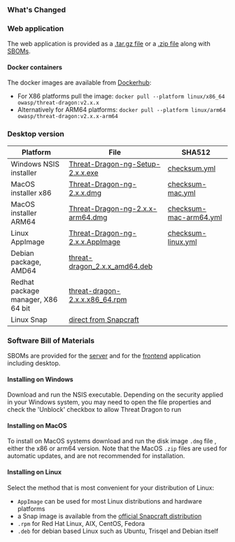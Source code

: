 ### What's Changed

### Web application

The web application is provided as a [.tar.gz file][tar] or a [.zip file][zip] along with [SBOMs](#software-bill-of-materials).

#### Docker containers

The docker images are available from [Dockerhub][docker]:

* For X86 platforms pull the image: `docker pull --platform linux/x86_64 owasp/threat-dragon:v2.x.x`
* Alternatively for ARM64 platforms: `docker pull --platform linux/arm64 owasp/threat-dragon:v2.x.x-arm64`

### Desktop version

|Platform | File | SHA512 |
|-- | -- | -- |
|Windows NSIS installer | [Threat-Dragon-ng-Setup-2.x.x.exe][exe] | [checksum.yml][execs] |
|MacOS installer x86 | [Threat-Dragon-ng-2.x.x.dmg][dmg] | [checksum-mac.yml][dmgcs] |
|MacOS installer ARM64 | [Threat-Dragon-ng-2.x.x-arm64.dmg][dmgarm64] | [checksum-mac-arm64.yml][dmgcsarm64] |
|Linux AppImage | [Threat-Dragon-ng-2.x.x.AppImage][app] | [checksum-linux.yml][appcs] |
|Debian package, AMD64 | [threat-dragon_2.x.x_amd64.deb][deb] |  |
|Redhat package manager, X86 64 bit | [threat-dragon-2.x.x.x86_64.rpm][rpm] |  |
|Linux Snap | [direct from Snapcraft][snap] |  |

### Software Bill of Materials

SBOMs are provided for the [server][server] and for the [frontend][frontend] application including desktop.

#### Installing on Windows

Download and run the NSIS executable. Depending on the security applied in your Windows system,
you may need to open the file properties and check the 'Unblock' checkbox to allow Threat Dragon to run

#### Installing on MacOS

To install on MacOS systems download and run the disk image `.dmg` file , either the x86 or arm64 version.
Note that the MacOS `.zip` files are used for automatic updates, and are not recommended for installation.

#### Installing on Linux

Select the method that is most convenient for your distribution of Linux:

- `AppImage` can be used for most Linux distributions and hardware platforms
- a Snap image is available from the [official Snapcraft distribution][snap]
- `.rpm` for Red Hat Linux, AIX, CentOS, Fedora
- `.deb` for debian based Linux such as Ubuntu, Trisqel and Debian itself

[app]: https://github.com/OWASP/threat-dragon/releases/download/v2.x.x/Threat-Dragon-ng-2.x.x.AppImage
[appcs]: https://github.com/OWASP/threat-dragon/releases/download/v2.x.x/checksum-linux.yml
[deb]: https://github.com/OWASP/threat-dragon/releases/download/v2.x.x/threat-dragon_2.x.x_amd64.deb
[dmg]: https://github.com/OWASP/threat-dragon/releases/download/v2.x.x/Threat-Dragon-ng-2.x.x.dmg
[dmgarm64]: https://github.com/OWASP/threat-dragon/releases/download/v2.3.0/Threat-Dragon-ng-2.x.x-arm64.dmg
[dmgcs]: https://github.com/OWASP/threat-dragon/releases/download/v2.x.x/checksum-mac.yml
[dmgcsarm64]: https://github.com/OWASP/threat-dragon/releases/download/v2.x.x/checksum-mac-arm64.yml
[docker]: https://hub.docker.com/r/owasp/threat-dragon
[exe]: https://github.com/OWASP/threat-dragon/releases/download/v2.x.x/Threat-Dragon-ng-Setup-2.x.x.exe
[execs]: https://github.com/OWASP/threat-dragon/releases/download/v2.x.x/checksum.yml
[frontend]: https://github.com/OWASP/threat-dragon/releases/download/v2.x.x/sboms.zip
[rpm]: https://github.com/OWASP/threat-dragon/releases/download/v2.x.x/threat-dragon-2.x.x.x86_64.rpm
[server]: https://github.com/OWASP/threat-dragon/releases/download/v2.x.x/sboms-server.zip
[snap]: https://snapcraft.io/threat-dragon
[tar]: https://github.com/OWASP/threat-dragon/archive/refs/tags/v2.x.x.tar.gz
[zip]: https://github.com/OWASP/threat-dragon/archive/refs/tags/v2.x.x.zip
